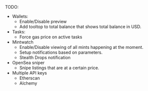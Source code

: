 TODO:
* Wallets:
    * Enable/Disable preview
    * Add tooltop to total balance that shows total balance in USD.
* Tasks:
  * Force gas price on active tasks
* Mintwatch
  * Enable/Disable viewing of all mints happening at the moment.
  * Setup notifications based on parameters.
  * Stealth Drops notification
* OpenSea sniper
  * Snipe listings that are at a certain price.
* Multiple API keys
  * Etherscan
  * Alchemy